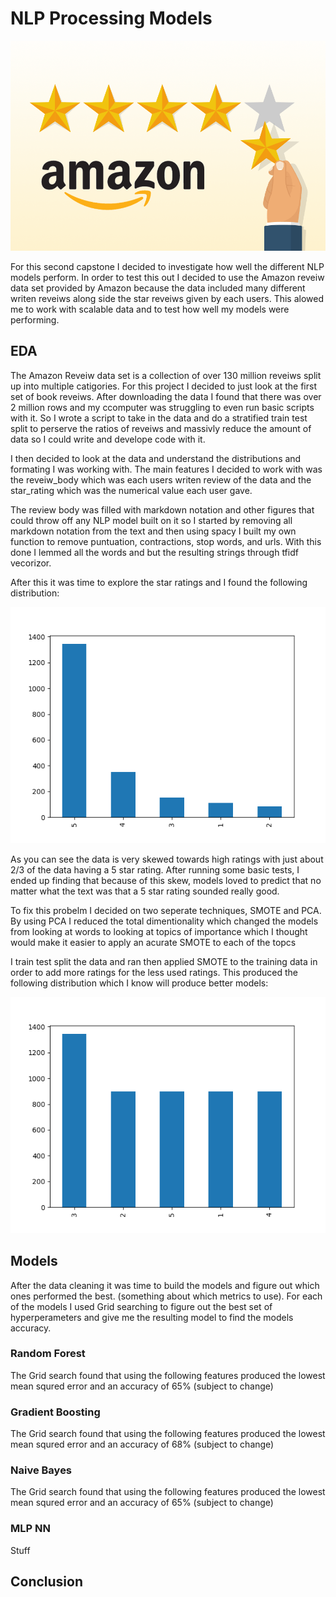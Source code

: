 # NLP Processing Models

![alt_text](images/headImage.png)

For this second capstone I decided to investigate how well the different NLP models perform. In order to test this out I decided to use the Amazon reveiw data set provided by Amazon because the data included many different writen reveiws along side the star reveiws given by each users. This alowed me to work with scalable data and to test how well my models were performing.

## EDA

The Amazon Reveiw data set is a collection of over 130 million reveiws split up into multiple catigories. For this project I decided to just look at the first set of book reveiws. After downloading the data I found that there was over 2 million rows and my ccomputer was struggling to even run basic scripts with it. So I wrote a script to take in the data and do a stratified train test split to perserve the ratios of reveiws and massivly reduce the amount of data so I could write and develope code with it.

I then decided to look at the data and understand the distributions and formating I was working with. The main features I decided to work with was the reveiw_body which was each users writen review of the data and the star_rating which was the numerical value each user gave.

The review body was filled with markdown notation and other figures that could throw off any NLP model built on it so I started by removing all markdown notation from the text and then using spacy I built my own function to remove puntuation, contractions, stop words, and urls. With this done I lemmed all the words and but the resulting strings through tfidf vecorizor.

After this it was time to explore the star ratings and I found the following distribution:

![alt_text](images/starting_class_distributions.png)

As you can see the data is very skewed towards high ratings with just about 2/3 of the data having a 5 star rating. After running some basic tests, I ended up finding that because of this skew, models loved to predict that no matter what the text was that a 5 star rating sounded really good.

To fix this probelm I decided on two seperate techniques, SMOTE and PCA. By using PCA I reduced the total dimentionality which changed the models from looking at words to looking at topics of importance which I thought would make it easier to apply an acurate SMOTE to each of the topcs

I train test split the data and ran then applied SMOTE to the training data in order to add more ratings for the less used ratings. This produced the following distribution which I know will produce better models:

![alt_text](images/SMOTE_class_distributions.png)

## Models

After the data cleaning it was time to build the models and figure out which ones performed the best. (something about which metrics to use). For each of the models I used Grid searching to figure out the best set of hyperperameters and give me the resulting model to find the models accuracy.

### Random Forest

The Grid search found that using the following features produced the lowest mean squred error and an accuracy of 65% (subject to change)

### Gradient Boosting

The Grid search found that using the following features produced the lowest mean squred error and an accuracy of 68% (subject to change)

### Naive Bayes

The Grid search found that using the following features produced the lowest mean squred error and an accuracy of 65% (subject to change)

### MLP NN

Stuff

## Conclusion